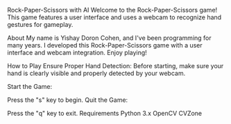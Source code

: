 Rock-Paper-Scissors with AI
Welcome to the Rock-Paper-Scissors game! This game features a user interface and uses a webcam to recognize hand gestures for gameplay.

About
My name is Yishay Doron Cohen, and I've been programming for many years. I developed this Rock-Paper-Scissors game with a user interface and webcam integration. Enjoy playing!

How to Play
Ensure Proper Hand Detection: Before starting, make sure your hand is clearly visible and properly detected by your webcam.

Start the Game:

Press the "s" key to begin.
Quit the Game:

Press the "q" key to exit.
Requirements
Python 3.x
OpenCV
CVZone
